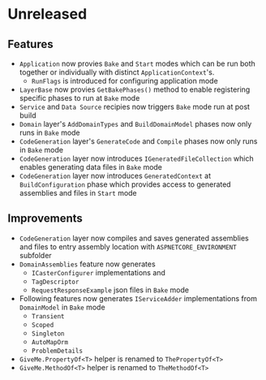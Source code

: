 # Unreleased

## Features

- `Application` now provies `Bake` and `Start` modes which can be run both 
  together or individually with distinct `ApplicationContext`'s.
  - `RunFlags` is introduced for configuring application mode
- `LayerBase` now provies `GetBakePhases()` method to enable registering
  specific phases to run at `Bake` mode 
- `Service` and `Data Source` recipies now triggers `Bake` mode run at post 
  build
- `Domain` layer's `AddDomainTypes` and `BuildDomainModel` phases now only runs
  in `Bake` mode
- `CodeGeneration` layer's `GenerateCode` and `Compile` phases now only runs
  in `Bake` mode
- `CodeGeneration` layer now introduces `IGeneratedFileCollection` which enables
  generating data files in `Bake` mode
- `CodeGeneration` layer now introduces `GeneratedContext` at `BuildConfiguration`
  phase which provides access to generated assemblies and files in `Start` mode

## Improvements

- `CodeGeneration` layer now compiles and saves generated assemblies and files 
  to entry assembly location with `ASPNETCORE_ENVIRONMENT` subfolder
- `DomainAssemblies` feature now generates
  - `ICasterConfigurer`
  implementations and 
  - `TagDescriptor`
  - `RequestResponseExample`
  json files in `Bake` mode   
- Following features now generates `IServiceAdder` implementations from 
  `DomainModel` in `Bake` mode   
  - `Transient`
  - `Scoped`
  - `Singleton`
  - `AutoMapOrm`
  - `ProblemDetails`
- `GiveMe.PropertyOf<T>` helper is renamed to `ThePropertyOf<T>`  
- `GiveMe.MethodOf<T>` helper is renamed to `TheMethodOf<T>`  
  
  